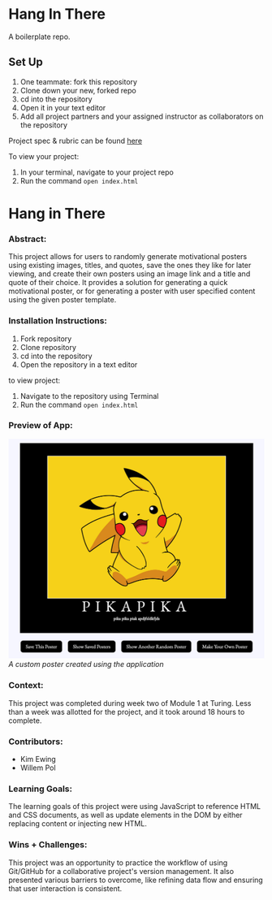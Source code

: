 # Hang In There

A boilerplate repo. 

## Set Up

1. One teammate: fork this repository
2. Clone down your new, forked repo
3. cd into the repository
4. Open it in your text editor
5. Add all project partners and your assigned instructor as collaborators on the repository

Project spec & rubric can be found [here](https://frontend.turing.edu/projects/module-1/hang-in-there-v2.html)

To view your project:

1. In your terminal, navigate to your project repo
2. Run the command `open index.html`
  
# Hang in There  

### Abstract:
[//]: <> (Briefly describe what you built and its features. What problem is the app solving? How does this application solve that problem?)
This project allows for users to randomly generate motivational posters using existing images, titles, and quotes, save the ones they like for later viewing, and create their own posters using an image link and a title and quote of their choice. It provides a solution for generating a quick motivational poster, or for generating a poster with user specified content using the given poster template.
### Installation Instructions:
[//]: <> (What steps does a person have to take to get your app cloned down and running?)
1. Fork repository
2. Clone repository
3. cd into the repository
4. Open the repository in a text editor  

to view project:
1. Navigate to the repository using Terminal
2. Run the command `open index.html`
### Preview of App:
[//]: <> (Provide ONE gif or screenshot of your application - choose the "coolest" piece of functionality to show off.)
![](https://github.com/kiewi16/hang-in-there-boilerplate/blob/main/pika%20poster%20-%20turing.png?raw=true)
_A custom poster created using the application_
### Context:
[//]: <> (Give some context for the project here. How long did you have to work on it? How far into the Turing program are you?)
This project was completed during week two of Module 1 at Turing. Less than a week was allotted for the project, and it took around 18 hours to complete.
### Contributors:
[//]: <> (Who worked on this application? Link to their GitHubs.)
- Kim Ewing
- Willem Pol
### Learning Goals:
[//]: <> (What were the learning goals of this project? What tech did you work with?)
The learning goals of this project were using JavaScript to reference HTML and CSS documents, as well as update elements in the DOM by either replacing content or injecting new HTML.
### Wins + Challenges:
[//]: <> (What are 2-3 wins you have from this project? What were some challenges you faced - and how did you get over them?)
This project was an opportunity to practice the workflow of using Git/GitHub for a collaborative project's version management. It also presented various barriers to overcome, like refining data flow and ensuring that user interaction is consistent. 
